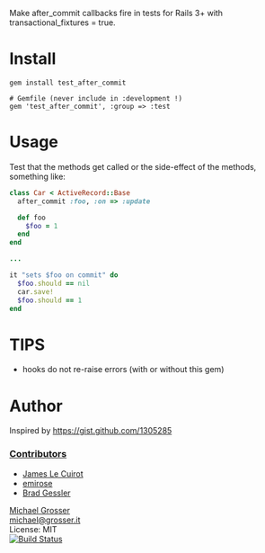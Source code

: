 Make after_commit callbacks fire in tests for Rails 3+ with transactional_fixtures = true.

Install
=======

    gem install test_after_commit

    # Gemfile (never include in :development !)
    gem 'test_after_commit', :group => :test

Usage
=====
Test that the methods get called or the side-effect of the methods, something like:

```Ruby
class Car < ActiveRecord::Base
  after_commit :foo, :on => :update

  def foo
    $foo = 1
  end
end

...

it "sets $foo on commit" do
  $foo.should == nil
  car.save!
  $foo.should == 1
end
```

TIPS
====
 - hooks do not re-raise errors (with or without this gem)

Author
======

Inspired by https://gist.github.com/1305285

### [Contributors](https://github.com/grosser/test_after_commit/contributors)
 - [James Le Cuirot](https://github.com/chewi)
 - [emirose](https://github.com/emirose)
 - [Brad Gessler](https://github.com/bradgessler)

[Michael Grosser](http://grosser.it)<br/>
michael@grosser.it<br/>
License: MIT<br/>
[![Build Status](https://travis-ci.org/grosser/test_after_commit.png)](https://travis-ci.org/grosser/test_after_commit)

